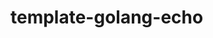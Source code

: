 # template-golang-echo

<!-- https://www.digitalocean.com/community/tutorials/how-to-deploy-resilient-go-app-digitalocean-kubernetes -->
<!-- https://www.youtube.com/watch?v=6yGGkrjRt8E -->